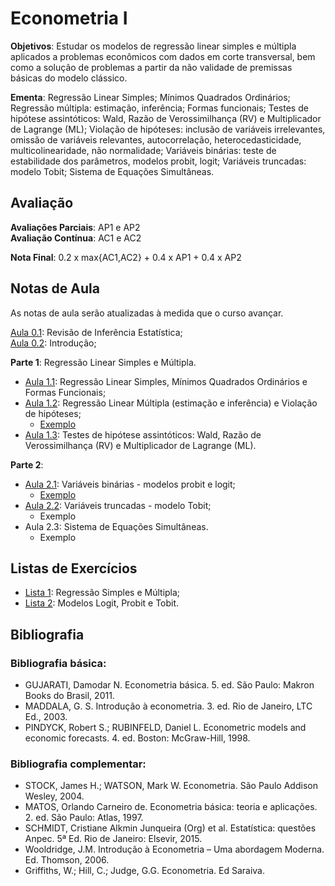 # Econometria I

**Objetivos**: Estudar os modelos de regressão linear simples e múltipla aplicados a problemas econômicos com dados em corte transversal, bem como a solução de problemas a partir da não validade de premissas básicas do modelo clássico.

**Ementa**: Regressão Linear Simples; Mínimos Quadrados Ordinários; Regressão múltipla: estimação, inferência; Formas funcionais; Testes de hipótese assintóticos: Wald, Razão de Verossimilhança (RV) e Multiplicador de Lagrange (ML); Violação de hipóteses: inclusão de variáveis irrelevantes, omissão de variáveis relevantes, autocorrelação, heterocedasticidade, multicolinearidade, não normalidade; Variáveis binárias: teste de estabilidade dos parâmetros, modelos probit, logit; Variáveis truncadas: modelo Tobit; Sistema de Equações Simultâneas.

## Avaliação

**Avaliações Parciais**: AP1 e AP2 <br>
**Avaliação Contínua**: AC1 e AC2  <br>
<!-- **Trabalho** (Opcional): TE1 e TE2 <br> -->
**Nota Final**: 0.2 x max{AC1,AC2} + 0.4 x AP1 + 0.4 x AP2 <br>

## Notas de Aula

As notas de aula serão atualizadas à medida que o curso avançar.

[Aula 0.1](https://github.com/marcuslavagnole/econometria_i/blob/main/aulas/Aula01.pdf): Revisão de Inferência Estatística; <br>
[Aula 0.2](https://github.com/marcuslavagnole/econometria_i/blob/main/aulas/Aula02.pdf): Introdução; <br>

**Parte 1**: Regressão Linear Simples e Múltipla. <br>
  - [Aula 1.1](https://github.com/marcuslavagnole/econometria_i/blob/main/aulas/Aula11.pdf): Regressão Linear Simples, Mínimos Quadrados Ordinários e Formas Funcionais; <br>
  - [Aula 1.2](https://github.com/marcuslavagnole/econometria_i/blob/main/aulas/Aula12.pdf): Regressão Linear Múltipla (estimação e inferência) e Violação de hipóteses; <br>
     - [Exemplo](https://github.com/marcuslavagnole/econometria_i/blob/main/exemplos/ex_reglinear.pdf)
  - [Aula 1.3](https://github.com/marcuslavagnole/econometria_i/blob/main/aulas/Aula13.pdf): Testes de hipótese assintóticos: Wald, Razão de Verossimilhança (RV) e Multiplicador de Lagrange (ML). <br>

**Parte 2**: <br>
  - [Aula 2.1](https://github.com/marcuslavagnole/econometria_i/blob/main/aulas/Aula21.pdf): Variáveis binárias - modelos probit e logit; <br>
     - [Exemplo](https://github.com/marcuslavagnole/econometria_i/blob/main/exemplos/ex_variavelbinaria.pdf)
  - [Aula 2.2](https://github.com/marcuslavagnole/econometria_i/blob/main/aulas/Aula22.pdf): Variáveis truncadas - modelo Tobit; <br>
    - Exemplo
  - Aula 2.3: Sistema de Equações Simultâneas.
    - Exemplo

## Listas de Exercícios

  - [Lista 1](https://github.com/marcuslavagnole/econometria_i/blob/main/listas/Lista1.pdf): Regressão Simples e Múltipla; <br>
  - [Lista 2](https://github.com/marcuslavagnole/econometria_i/blob/main/listas/Lista2.pdf): Modelos Logit, Probit e Tobit.

## Bibliografia

### Bibliografia básica:

- GUJARATI, Damodar N. Econometria básica. 5. ed. São Paulo: Makron Books do Brasil, 2011. <br>
- MADDALA, G. S. Introdução à econometria. 3. ed. Rio de Janeiro, LTC Ed., 2003. <br>
- PINDYCK, Robert S.; RUBINFELD, Daniel L. Econometric models and economic forecasts. 4. ed. Boston: McGraw-Hill, 1998. <br>

 ### Bibliografia complementar:

 - STOCK, James H.; WATSON, Mark W. Econometria. São Paulo Addison Wesley, 2004. <br>
 - MATOS, Orlando Carneiro de.  Econometria básica: teoria e aplicações. 2. ed. São Paulo: Atlas, 1997. <br>
 - SCHMIDT, Cristiane Alkmin Junqueira (Org) et al. Estatística: questões Anpec. 5ª Ed. Rio de Janeiro: Elsevir, 2015. <br>
 - Wooldridge, J.M. Introdução à Econometria – Uma abordagem Moderna. Ed. Thomson, 2006. <br>
 - Griffiths, W.; Hill, C.; Judge, G.G. Econometria. Ed Saraiva.
